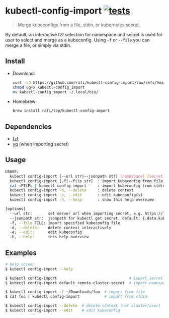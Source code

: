 # kubectl-config-import [![tests](https://github.com/rafi/kubectl-config-import/actions/workflows/test.yml/badge.svg?branch=master)](https://github.com/rafi/kubectl-config-import/actions/workflows/test.yml)

> Merge kubeconfigs from a file, stdin, or kubernetes secret.

By default, an interactive fzf selection for namespace and secret is used for
user to select and merge as a kubeconfig. Using `-f` or `--file` you can merge a
file, or simply via stdin.

## Install

- Download:

  ```sh
  curl -LO https://github.com/rafi/kubectl-config-import/raw/refs/heads/master/kubectl-config_import
  chmod ug+x kubectl-config_import
  mv kubectl-config_import ~/.local/bin/
  ```

- Homebrew:

  ```sh
  brew install rafi/tap/kubectl-config-import
  ```

## Dependencies

- [fzf](https://github.com/junegunn/fzf)
- [yq](https://github.com/mikefarah/yq) (when importing secret)

## Usage

```sh
USAGE:
  kubectl config-import [--url str|--jsonpath str] [namespace] [secret] : import from secret
  kubectl config-import [-f|--file str]  : import kubeconfig from file
  cat <FILE> | kubectl config-import     : import kubeconfig from stdin
  kubectl config-import -d, --delete     : delete context
  kubectl config-import -e, --edit       : edit kubeconfig(s)
  kubectl config-import -h, --help       : show this help overview

[options]
  --url str:       set server url when importing secret, e.g. https://localhost:6443
  --jsonpath str:  jsonpath for kubectl get secret, default: {.data.kubeconfig\.conf}
  -f, --file FILE: import specified kubeconfig file
  -d, --delete:    delete context interactively
  -e, --edit:      edit kubeconfig
  -h, --help:      this help overview
```

## Examples

```sh
# help screen
$ kubectl config-import --help

$ kubectl config-import                                # import secret interactively
$ kubectl config-import default remote-cluster-secret  # import namespaced secret

$ kubectl config-import -f ~/Downloads/foo  # import from file
$ cat foo | kubectl config-import           # import from stdin

$ kubectl config-import --delete  # delete context (not cluster/user)
$ kubectl config-import --edit    # edit kubeconfig
```

